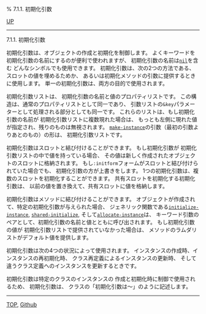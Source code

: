 % 7.1.1. 初期化引数

[UP](7.1.html)  

---

7.1.1. 初期化引数


初期化引数は、オブジェクトの作成と初期化を制御します。
よくキーワードを初期化引数の名前にするのが便利で使われますが、
初期化引数の名前は[`nil`](5.3.nil-variable.html)を含む
どんなシンボルでも使用できます。
初期化引数は、次の2つの方法である、
スロットの値を埋めるためか、
あるいは初期化メソッドの引数に提供するときに使用します。
単一の初期化引数は、両方の目的で使用されます。

初期化引数リストは、
初期化引数の名前と値のプロパティリストです。
この構造は、通常のプロパティリストとして同一であり、
引数リストの`&key`パラメーターとして処理される部分としても同一です。
これらのリストは、もし初期化引数の名前が
初期化引数リストに複数現れた場合は、
もっとも左側に現れた値が指定され、残りのものは無視されます。
[`make-instance`](7.7.make-instance.html)の引数（最初の引数よりあとのもの）の形は、
初期化引数リストです。

初期化引数はスロットと結び付けることができます。
もし初期化引数が
初期化引数リストの中で値を持っている場合、
その値は新しく作成されたオブジェクトのスロットに格納されます。
もし`:initform`フォームがスロットと結び付けられていた場合でも、
初期化引数の方が上書きをします。
1つの初期化引数は、複数のスロットを初期化することができます。
共有スロットを初期化する初期化引数は、
以前の値を置き換えて、共有スロットに値を格納します。

初期化引数はメソッドに結び付けることができます。
オブジェクトが作成されて、特定の初期化引数が与えられた場合、
ジェネリック関数である[`initialize-instance`](7.7.initialize-instance.html),
[`shared-initialize`](7.7.shared-initialize.html), そして[`allocate-instance`](7.7.allocate-instance.html)は、
キーワード引数のペアとして、初期化引数の名前と値とともに呼び出されます。
もし初期化引数の値が
初期化引数リストで提供されていなかった場合は、
メソッドのラムダリストがデフォルト値を提供します。

初期化引数は次の4つの状況によって使用されます。
インスタンスの作成時、インスタンスの再初期化時、
クラス再定義によるインスタンスの更新時、
そして違うクラス定義へのインスタンスを更新するときです。

初期化引数は特定のクラスのインスタンスの
作成と初期化時に制御で使用されるため、
初期化引数は、
クラスの「初期化引数は～」のように記述します。


---
[TOP](index.html),  [Github](https://github.com/nptcl/npt-japanese)

